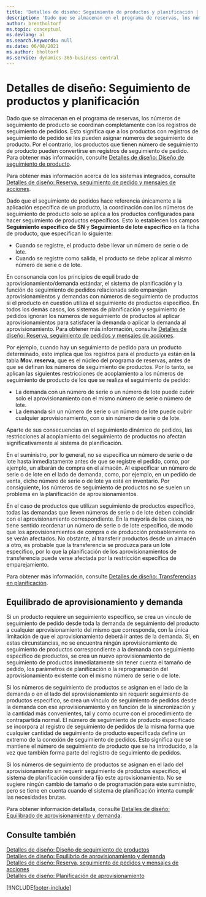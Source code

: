 ```yaml
---
title: 'Detalles de diseño: Seguimiento de productos y planificación | Documentos de Microsoft'
description: 'Dado que se almacenan en el programa de reservas, los números de seguimiento de producto se coordinan completamente con los registros de seguimiento de pedidos.'
author: brentholtorf
ms.topic: conceptual
ms.devlang: al
ms.search.keywords: null
ms.date: 06/08/2021
ms.author: bholtorf
ms.service: dynamics-365-business-central
---
```

# Detalles de diseño: Seguimiento de productos y planificación
Dado que se almacenan en el programa de reservas, los números de seguimiento de producto se coordinan completamente con los registros de seguimiento de pedidos. Esto significa que a los productos con registros de seguimiento de pedido se les pueden asignar números de seguimiento de producto. Por el contrario, los productos que tienen número de seguimiento de producto pueden convertirse en registros de seguimiento de pedido. Para obtener más información, consulte [Detalles de diseño: Diseño de seguimiento de producto](design-details-item-tracking-design.md).

Para obtener más información acerca de los sistemas integrados, consulte [Detalles de diseño: Reserva, seguimiento de pedido y mensajes de acciones](design-details-reservation-order-tracking-and-action-messaging.md).

Dado que el seguimiento de pedidos hace referencia únicamente a la aplicación específica de un producto, la coordinación con los números de seguimiento de producto solo se aplica a los productos configurados para hacer seguimiento de productos específicos. Esto lo establecen los campos **Seguimiento específico de SN** y **Seguimiento de lote específico** en la ficha de producto, que especifican lo siguiente:

- Cuando se registre, el producto debe llevar un número de serie o de lote.
- Cuando se registre como salida, el producto se debe aplicar al mismo número de serie o de lote.

En consonancia con los principios de equilibrado de aprovisionamiento/demanda estándar, el sistema de planificación y la función de seguimiento de pedidos relacionada solo emparejan aprovisionamientos y demandas con números de seguimiento de productos si el producto en cuestión utiliza el seguimiento de productos específico. En todos los demás casos, los sistemas de planificación y seguimiento de pedidos ignoran los números de seguimiento de productos al aplicar aprovisionamientos para satisfacer la demanda o aplicar la demanda al aprovisionamiento. Para obtener más información, consulte [Detalles de diseño: Reserva, seguimiento de pedidos y mensajes de acciones](design-details-reservation-order-tracking-and-action-messaging.md).

Por ejemplo, cuando hay un seguimiento de pedido para un producto determinado, esto implica que los registros para el producto ya están en la tabla **Mov. reserva**, que es el núcleo del programa de reservas, antes de que se definan los números de seguimiento de productos. Por lo tanto, se aplican las siguientes restricciones de acoplamiento a los números de seguimiento de producto de los que se realiza el seguimiento de pedido:

- La demanda con un número de serie o un número de lote puede cubrir solo el aprovisionamiento con el mismo número de serie o número de lote.
- La demanda sin un número de serie o un número de lote puede cubrir cualquier aprovisionamiento, con o sin número de serie o de lote.

Aparte de sus consecuencias en el seguimiento dinámico de pedidos, las restricciones al acoplamiento del seguimiento de productos no afectan significativamente al sistema de planificación.

En el suministro, por lo general, no se especifica un número de serie o de lote hasta inmediatamente antes de que se registre el pedido, como, por ejemplo, un albarán de compra en el almacén. Al especificar un número de serie o de lote en el lado de demanda, como, por ejemplo, en un pedido de venta, dicho número de serie o de lote ya está en inventario. Por consiguiente, los números de seguimiento de productos no se suelen un problema en la planificación de aprovisionamientos.

En el caso de productos que utilizan seguimiento de productos específico, todas las demandas que lleven números de serie o de lote deben coincidir con el aprovisionamiento correspondiente. En la mayoría de los casos, no tiene sentido reordenar un número de serie o de lote específico, de modo que los aprovisionamientos de compra o de producción probablemente no se verán afectados. No obstante, al transferir productos desde un almacén a otro, es probable que la transferencia se produzca para un lote específico, por lo que la planificación de los aprovisionamientos de transferencia puede verse afectada por la restricción específica de emparejamiento.

Para obtener más información, consulte [Detalles de diseño: Transferencias en planificación](design-details-transfers-in-planning.md).

## Equilibrado de aprovisionamiento y demanda
Si un producto requiere un seguimiento específico, se crea un vínculo de seguimiento de pedido desde toda la demanda de seguimiento del producto a cualquier aprovisionamiento del mismo que corresponda, con la única limitación de que el aprovisionamiento deberá ir antes de la demanda. Si, en estas circunstancias, no se encuentra ningún aprovisionamiento de seguimiento de productos correspondiente a la demanda con seguimiento específico de productos, se crea un nuevo aprovisionamiento de seguimiento de productos inmediatamente sin tener cuenta el tamaño de pedido, los parámetros de planificación o la reprogramación del aprovisionamiento existente con el mismo número de serie o de lote.

Si los números de seguimiento de productos se asignan en el lado de la demanda o en el lado del aprovisionamiento sin requerir seguimiento de productos específico, se crea un vínculo de seguimiento de pedidos desde la demanda con ese aprovisionamiento y en función de la sincronización y la cantidad más convenientes, tal y como ocurre con el procedimiento de contrapartida normal. El número de seguimiento de producto especificado se incorpora al registro de seguimiento de pedidos de la misma forma que cualquier cantidad de seguimiento de producto especificada define un extremo de la conexión de seguimiento de pedidos. Esto significa que se mantiene el número de seguimiento de producto que se ha introducido, a la vez que también forma parte del registro de seguimiento de pedidos.

Si los números de seguimiento de productos se asignan en el lado del aprovisionamiento sin requerir seguimiento de productos específico, el sistema de planificación considera fijo este aprovisionamiento. No se sugiere ningún cambio de tamaño o de programación para este suministro, pero se tiene en cuenta cuando el sistema de planificación intenta cumplir las necesidades brutas.

Para obtener información detallada, consulte [Detalles de diseño: Equilibrado de aprovisionamiento y demanda](design-details-balancing-demand-and-supply.md).  

## Consulte también  
[Detalles de diseño: Diseño de seguimiento de productos](design-details-item-tracking-design.md)  
[Detalles de diseño: Equilibrio de aprovisionamiento y demanda](design-details-balancing-demand-and-supply.md)  
[Detalles de diseño: Reserva, seguimiento de pedidos y mensajes de acciones](design-details-reservation-order-tracking-and-action-messaging.md)   
[Detalles de diseño: Planificación de aprovisionamiento](design-details-supply-planning.md)  


[!INCLUDE[footer-include](includes/footer-banner.md)]